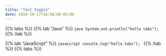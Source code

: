 ```yaml
---
title: "Test Toggle"
date: 2018-10-17T16:58:00-05:00
---
```


 {{% tabs %}}
   {{% tab "Java" %}}
     ```java
        System.out.println("hello tabs");
     ```
   {{% /tab %}}

   {{% tab "JavaScript" %}}
     ```javascript
       console.log("hello tabs");
     ```
   {{% /tab %}}
 {{% tabs %}}
